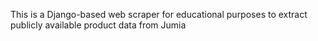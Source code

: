 This is a Django-based web scraper for educational purposes to extract publicly available product data from Jumia
